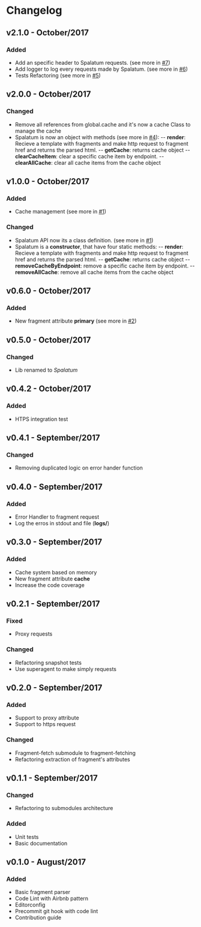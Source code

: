 # Changelog

## v2.1.0 - October/2017
### Added
- Add an specific header to Spalatum requests. (see more in [#7](http://gitlab.devel/frontend-platform/spalatum/merge_requests/7))
- Add logger to log every requests made by Spalatum. (see more in [#6](http://gitlab.devel/frontend-platform/spalatum/merge_requests/6))
- Tests Refactoring (see more in [#5](http://gitlab.devel/frontend-platform/spalatum/merge_requests/5))

## v2.0.0 - October/2017
### Changed
- Remove all references from global.cache and it's now a cache Class to manage the cache
- Spalatum is now an object with methods (see more in [#4](http://gitlab.devel/frontend-platform/spalatum/merge_requests/4)):
  -- **render**: Recieve a template with fragments and make http request to fragment href and returns the parsed html.
  -- **getCache**: returns cache object
  -- **clearCacheItem**: clear a specific cache item by endpoint.
  -- **clearAllCache**: clear all cache items from the cache object

## v1.0.0 - October/2017
### Added
- Cache management (see more in [#1](http://gitlab.devel/frontend-platform/spalatum/merge_requests/1))

### Changed
- Spalatum API now its a class definition. (see more in [#1](http://gitlab.devel/frontend-platform/spalatum/merge_requests/1))
- Spalatum is a **constructor**, that have four static methods:
  -- **render**: Recieve a template with fragments and make http request to fragment href and returns the parsed html.
  -- **getCache**: returns cache object
  -- **removeCacheByEndpoint**: remove a specific cache item by endpoint.
  -- **removeAllCache**: remove all cache items from the cache object

## v0.6.0 - October/2017
### Added
- New fragment attribute **primary** (see more in [#2](http://gitlab.devel/frontend-platform/spalatum/merge_requests/2))

## v0.5.0 - October/2017
### Changed
- Lib renamed to *Spalatum*

## v0.4.2 - October/2017
### Added
- HTPS integration test

## v0.4.1 - September/2017
### Changed
- Removing duplicated logic on error hander function

## v0.4.0 - September/2017
### Added
- Error Handler to fragment request
- Log the erros in stdout and file (**logs/**)

## v0.3.0 - September/2017
### Added
- Cache system based on memory
- New fragment attribute **cache**
- Increase the code coverage

## v0.2.1 - September/2017
### Fixed
- Proxy requests

### Changed
- Refactoring snapshot tests
- Use superagent to make simply requests

## v0.2.0 - September/2017
### Added
- Support to proxy attribute
- Support to https request

### Changed
- Fragment-fetch submodule to fragment-fetching
- Refactoring extraction of fragment's attributes

## v0.1.1 - September/2017
### Changed
- Refactoring to submodules architecture

### Added
- Unit tests
- Basic documentation

## v0.1.0 - August/2017
### Added
- Basic fragment parser
- Code Lint with Airbnb pattern
- Editorconfig
- Precommit git hook with code lint
- Contribution guide
